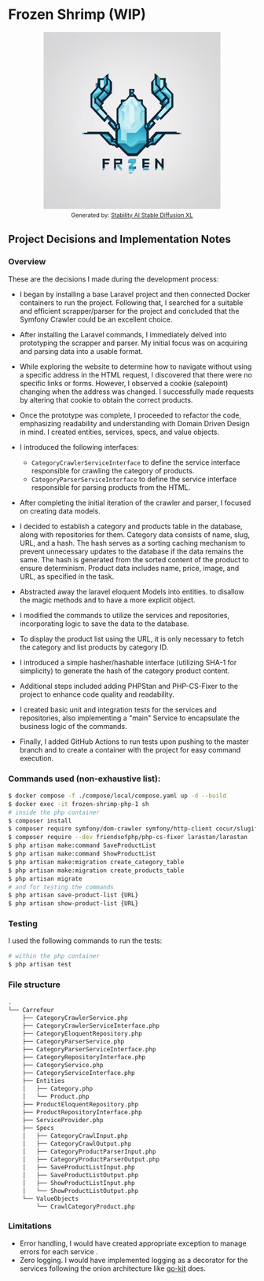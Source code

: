 # Frozen Shrimp (WIP)

<div style="text-align: center;">
    <img src="./docs/frozen-shrimp-stability-stable-dif-xl.png" alt="Frozen Shrimp" width="360"/>
    <div><small>Generated by: <a href="https://stability.ai/stable-diffusion" target="_blank">Stability AI Stable Diffusion XL</a></small></div>
</div>

## Project Decisions and Implementation Notes

### Overview

These are the decisions I made during the development process:

- I began by installing a base Laravel project and then connected Docker containers to run the project. Following that, I searched for a suitable and efficient scrapper/parser for the project and concluded that the Symfony Crawler could be an excellent choice.

- After installing the Laravel commands, I immediately delved into prototyping the scrapper and parser. My initial focus was on acquiring and parsing data into a usable format.

- While exploring the website to determine how to navigate without using a specific address in the HTML request, I discovered that there were no specific links or forms. However, I observed a cookie (salepoint) changing when the address was changed. I successfully made requests by altering that cookie to obtain the correct products.

- Once the prototype was complete, I proceeded to refactor the code, emphasizing readability and understanding with Domain Driven Design in mind. I created entities, services, specs, and value objects.

- I introduced the following interfaces:
    - `CategoryCrawlerServiceInterface` to define the service interface responsible for crawling the category of products.
    - `CategoryParserServiceInterface` to define the service interface responsible for parsing products from the HTML.

- After completing the initial iteration of the crawler and parser, I focused on creating data models.

- I decided to establish a category and products table in the database, along with repositories for them. Category data consists of name, slug, URL, and a hash. The hash serves as a sorting caching mechanism to prevent unnecessary updates to the database if the data remains the same. The hash is generated from the sorted content of the product to ensure determinism. Product data includes name, price, image, and URL, as specified in the task.

- Abstracted away the laravel eloquent Models into entities. to disallow the magic methods and to have a more explicit object.

- I modified the commands to utilize the services and repositories, incorporating logic to save the data to the database.

- To display the product list using the URL, it is only necessary to fetch the category and list products by category ID.

- I introduced a simple hasher/hashable interface (utilizing SHA-1 for simplicity) to generate the hash of the category product content.

- Additional steps included adding PHPStan and PHP-CS-Fixer to the project to enhance code quality and readability.

- I created basic unit and integration tests for the services and repositories, also implementing a "main" Service to encapsulate the business logic of the commands.

- Finally, I added GitHub Actions to run tests upon pushing to the master branch and to create a container with the project for easy command execution.

### Commands used (non-exhaustive list):

```bash
$ docker compose -f ./compose/local/compose.yaml up -d --build
$ docker exec -it frozen-shrimp-php-1 sh
# inside the php container
$ composer install
$ composer require symfony/dom-crawler symfony/http-client cocur/slugify
$ composer require --dev friendsofphp/php-cs-fixer larastan/larastan
$ php artisan make:command SaveProductList
$ php artisan make:command ShowProductList
$ php artisan make:migration create_category_table
$ php artisan make:migration create_products_table
$ php artisan migrate
# and for testing the commands
$ php artisan save-product-list {URL}
$ php artisan show-product-list {URL}
```

### Testing

I used the following commands to run the tests:

```bash
# within the php container 
$ php artisan test
```

### File structure

```text
.
└── Carrefour
    ├── CategoryCrawlerService.php
    ├── CategoryCrawlerServiceInterface.php
    ├── CategoryEloquentRepository.php
    ├── CategoryParserService.php
    ├── CategoryParserServiceInterface.php
    ├── CategoryRepositoryInterface.php
    ├── CategoryService.php
    ├── CategoryServiceInterface.php
    ├── Entities
    │   ├── Category.php
    │   └── Product.php
    ├── ProductEloquentRepository.php
    ├── ProductRepositoryInterface.php
    ├── ServiceProvider.php
    ├── Specs
    │   ├── CategoryCrawlInput.php
    │   ├── CategoryCrawlOutput.php
    │   ├── CategoryProductParserInput.php
    │   ├── CategoryProductParserOutput.php
    │   ├── SaveProductListInput.php
    │   ├── SaveProductListOutput.php
    │   ├── ShowProductListInput.php
    │   └── ShowProductListOutput.php
    └── ValueObjects
        └── CrawlCategoryProduct.php
```

### Limitations

- Error handling, I would have created appropriate exception to manage errors for each service .
- Zero logging. I would have implemented logging as a decorator for the services following the onion architecture like [go-kit](https://github.com/go-kit/examples/blob/master/profilesvc/middlewares.go#L11) does.
